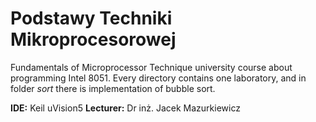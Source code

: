 # Podstawy Techniki Mikroprocesorowej
Fundamentals of Microprocessor Technique university course about programming Intel 8051. Every directory contains one laboratory, and in folder *sort* there is implementation of bubble sort.

**IDE:** Keil uVision5
**Lecturer:** Dr inż. Jacek Mazurkiewicz